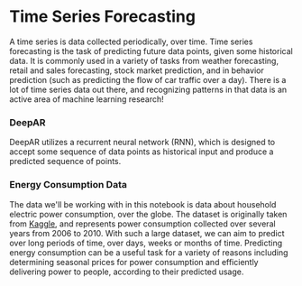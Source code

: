 # Time Series Forecasting
A time series is data collected periodically, over time. Time series forecasting is the task of predicting future data points, given some historical data. It is commonly used in a variety of tasks from weather forecasting, retail and sales forecasting, stock market prediction, and in behavior prediction (such as predicting the flow of car traffic over a day). There is a lot of time series data out there, and recognizing patterns in that data is an active area of machine learning research!

### DeepAR
DeepAR utilizes a recurrent neural network (RNN), which is designed to accept some sequence of data points as historical input and produce a predicted sequence of points.

### Energy Consumption Data
The data we'll be working with in this notebook is data about household electric power consumption, over the globe. The dataset is originally taken from [Kaggle](https://www.kaggle.com/uciml/electric-power-consumption-data-set), and represents power consumption collected over several years from 2006 to 2010. With such a large dataset, we can aim to predict over long periods of time, over days, weeks or months of time. Predicting energy consumption can be a useful task for a variety of reasons including determining seasonal prices for power consumption and efficiently delivering power to people, according to their predicted usage. 
